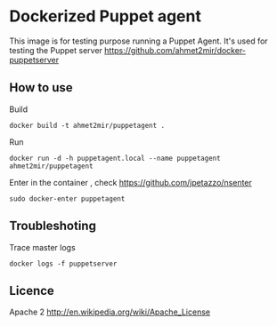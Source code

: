 Dockerized Puppet agent
=================================

This image is for testing purpose running a Puppet Agent. It's used for testing the Puppet server https://github.com/ahmet2mir/docker-puppetserver


How to use
----------

Build

    docker build -t ahmet2mir/puppetagent .

Run 

    docker run -d -h puppetagent.local --name puppetagent ahmet2mir/puppetagent

Enter in the container , check https://github.com/jpetazzo/nsenter

    sudo docker-enter puppetagent

Troubleshoting
----------

Trace master logs

    docker logs -f puppetserver
    
Licence 
----------

Apache 2 http://en.wikipedia.org/wiki/Apache_License

